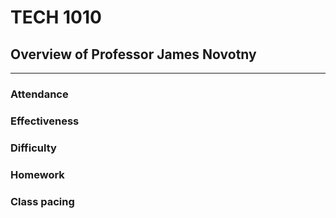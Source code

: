 # TECH 1010
## Overview of Professor James Novotny
---
### Attendance

### Effectiveness

### Difficulty

### Homework

### Class pacing
